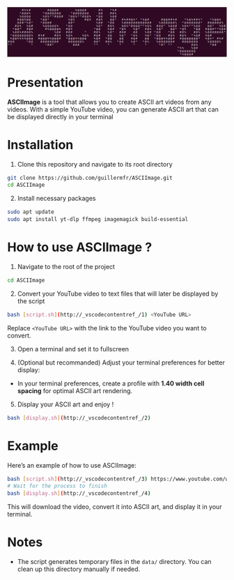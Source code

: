 <div align="center">
  <a href="https://youtu.be/dQw4w9WgXcQ?si=ML2wpxiv7NDnEIQt">
    <img src="./logo.png" alt="ASCIImage" />
  </a>
</div>

# Presentation

**ASCIImage** is a tool that allows you to create ASCII art videos from any videos. With a simple YouTube video, you can generate ASCII art that can be displayed directly in your terminal

# Installation

1. Clone this repository and navigate to its root directory

```bash
git clone https://github.com/guillermfr/ASCIImage.git
cd ASCIImage
```

2. Install necessary packages

```bash
sudo apt update
sudo apt install yt-dlp ffmpeg imagemagick build-essential
```

# How to use ASCIImage ?

1. Navigate to the root of the project

```bash
cd ASCIImage
```

2. Convert your YouTube video to text files that will later be displayed by the script

```bash
bash [script.sh](http://_vscodecontentref_/1) <YouTube URL>
```

Replace `<YouTube URL>` with the link to the YouTube video you want to convert.

3. Open a terminal and set it to fullscreen

4. (Optional but recommanded) Adjust your terminal preferences for better display:

* In your terminal preferences, create a profile with **1.40 width cell spacing** for optimal ASCII art rendering.

5. Display your ASCII art and enjoy !

```bash
bash [display.sh](http://_vscodecontentref_/2)
```

# Example

Here’s an example of how to use ASCIImage:

```bash
bash [script.sh](http://_vscodecontentref_/3) https://www.youtube.com/watch?v=dQw4w9WgXcQ
# Wait for the process to finish
bash [display.sh](http://_vscodecontentref_/4)
```

This will download the video, convert it into ASCII art, and display it in your terminal.

# Notes

* The script generates temporary files in the `data/` directory. You can clean up this directory manually if needed.